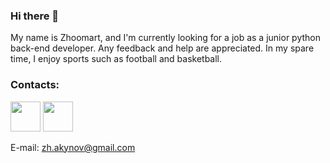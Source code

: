 ### Hi there 👋

My name is Zhoomart, and I'm currently looking for a job as a junior python back-end developer.
Any feedback and help are appreciated. 
In my spare time, I enjoy sports such as football and basketball. 




### Contacts: 
[<img src="https://www.logo.wine/a/logo/Telegram_(software)/Telegram_(software)-Logo.wine.svg" width="48">](https://t.me/joerude)
[<img src="https://upload.wikimedia.org/wikipedia/commons/thumb/e/ec/Circle-icons-mail.svg/512px-Circle-icons-mail.svg.png" width="48">](https://t.me/joerude)



E-mail: zh.akynov@gmail.com



<!--
[![This is an image](https://www.logo.wine/a/logo/Telegram_(software)/Telegram_(software)-Logo.wine.svg)](https://t.me/joerude)


**ma4akk/ma4akk** is a ✨ _special_ ✨ repository because its `README.md` (this file) appears on your GitHub profile.

Here are some ideas to get you started:

- 🔭 I’m currently working on ...
- 🌱 I’m currently learning ...
- 👯 I’m looking to collaborate on ...
- 🤔 I’m looking for help with ...
- 💬 Ask me about ...
- 📫 How to reach me: ...
- 😄 Pronouns: ...
- ⚡ Fun fact: ...
-->
